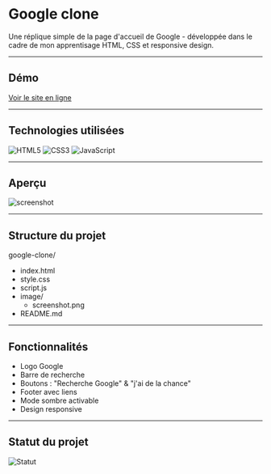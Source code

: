 # Google clone

Une réplique simple de la page d'accueil de Google - développée dans le cadre de mon apprentisage HTML, CSS et responsive design.

---

## Démo

[Voir le site en ligne](https://google-clone-manon.netlify.app)

---

## Technologies utilisées

![HTML5](https://img.shields.io/badge/HTML5-E34F26?style=for-the-badge&logo=html5&logoColor=white)
![CSS3](https://img.shields.io/badge/CSS3-1572B6?style=for-the-badge&logo=css3&logoColor=white)
![JavaScript](https://img.shields.io/badge/JavaScript-F7DF1E?style=for-the-badge&logo=javascript&logoColor=black)

---

## Aperçu

![screenshot](images/google-clone-screenshot.png)

---

## Structure du projet

google-clone/
- index.html
- style.css
- script.js
- image/
  - screenshot.png
- README.md

---

## Fonctionnalités

- Logo Google
- Barre de recherche
- Boutons : "Recherche Google" & "j'ai de la chance"
- Footer avec liens
- Mode sombre activable
- Design responsive

---

## Statut du projet
![Statut](https://img.shields.io/badge/Statut-Terminé-brightgreen)
  
  
